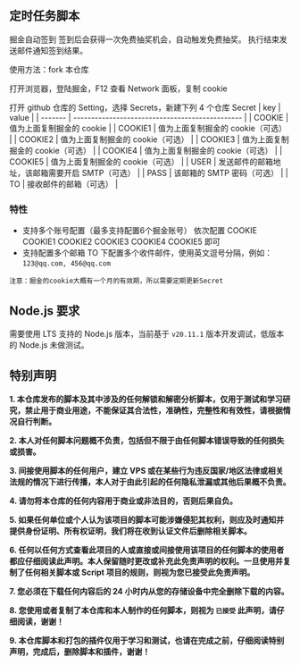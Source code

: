 ## 定时任务脚本

掘金自动签到 签到后会获得一次免费抽奖机会，自动触发免费抽奖。
执行结束发送邮件通知签到结果。

使用方法：fork 本仓库

打开浏览器，登陆掘金，F12 查看 Network 面板，复制 cookie

打开 github 仓库的 Setting，选择 Secrets，新建下列 4 个仓库 Secret
| key     | value                                           |
| ------- | ----------------------------------------------- |
| COOKIE  | 值为上面复制掘金的 cookie                       |
| COOKIE1 | 值为上面复制掘金的 cookie（可选）               |
| COOKIE2 | 值为上面复制掘金的 cookie（可选）               |
| COOKIE3 | 值为上面复制掘金的 cookie（可选）               |
| COOKIE4 | 值为上面复制掘金的 cookie（可选）               |
| COOKIE5 | 值为上面复制掘金的 cookie（可选）               |
| USER    | 发送邮件的邮箱地址，该邮箱需要开启 SMTP（可选） |
| PASS    | 该邮箱的 SMTP 密码（可选）                      |
| TO      | 接收邮件的邮箱（可选）                          |

### 特性
- 支持多个账号配置（最多支持配置6个掘金账号）
    依次配置 COOKIE COOKIE1 COOKIE2 COOKIE3 COOKIE4 COOKIE5 即可
- 支持配置多个邮箱
    TO 下配置多个收件邮件，使用英文逗号分隔，例如：`123@qq.com, 456@qq.com`

`注意：掘金的cookie大概有一个月的有效期，所以需要定期更新Secret`

## Node.js 要求

需要使用 LTS 支持的 Node.js 版本，当前基于 `v20.11.1` 版本开发调试，低版本的 Node.js 未做测试。

## 特别声明

**1. 本仓库发布的脚本及其中涉及的任何解锁和解密分析脚本，仅用于测试和学习研究，禁止用于商业用途，不能保证其合法性，准确性，完整性和有效性，请根据情况自行判断。**

**2. 本人对任何脚本问题概不负责，包括但不限于由任何脚本错误导致的任何损失或损害。**

**3. 间接使用脚本的任何用户，建立 VPS 或在某些行为违反国家/地区法律或相关法规的情况下进行传播，本人对于由此引起的任何隐私泄漏或其他后果概不负责。**

**4. 请勿将本仓库的任何内容用于商业或非法目的，否则后果自负。**

**5. 如果任何单位或个人认为该项目的脚本可能涉嫌侵犯其权利，则应及时通知并提供身份证明、所有权证明，我们将在收到认证文件后删除相关脚本。**

**6. 任何以任何方式查看此项目的人或直接或间接使用该项目的任何脚本的使用者都应仔细阅读此声明。本人保留随时更改或补充此免责声明的权利。一旦使用并复制了任何相关脚本或 Script 项目的规则，则视为您已接受此免责声明。**

**7. 您必须在下载任何内容后的 24 小时内从您的存储设备中完全删除下载的内容。**

**8. 您使用或者复制了本仓库和本人制作的任何脚本，则视为 `已接受` 此声明，请仔细阅读，谢谢！**

**9. 本仓库脚本和打包的插件仅用于学习和测试，也请在完成之前，仔细阅读特别声明，完成后，删除脚本和插件，谢谢！**
